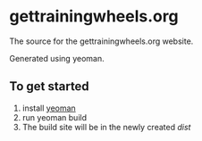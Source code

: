 gettrainingwheels.org
=====================

The source for the gettrainingwheels.org website.

Generated using yeoman. 

To get started
--------------

1. install [yeoman](http://yeoman.io/)
2. run yeoman build 
3. The build site will be in the newly created *dist*


